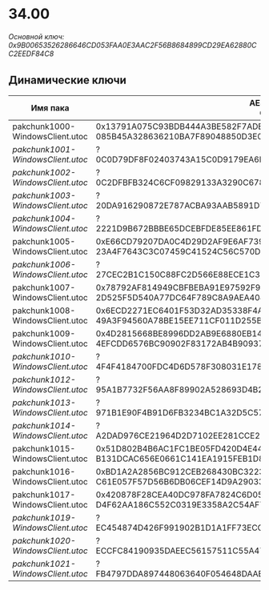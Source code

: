 # 34.00

###### Основной ключ: 0x9B00653526286646CD053FAA0E3AAC2F56B8684899CD29EA62880CC2EEDF84C8

## Динамические ключи

| Имя пака                          | AES Ключ</br>GUID                                                                                       | HiRes Текстуры |
|-----------------------------------|---------------------------------------------------------------------------------------------------------|----------------|
| pakchunk1000-WindowsClient.utoc   | 0x13791A075C93BDB444A3BE582F7ADEA91C1EA7E70296DBB916A806C79AA80BBD</br>085B45A328636210BA7F89048850D3E0 | ❌             |
| *pakchunk1001-WindowsClient.utoc* | ?</br>0C0D79DF8F02403743A15C0D9179EA6E | ❌             |
| *pakchunk1002-WindowsClient.utoc* | ?</br>0C2DFBFB324C6CF09829133A3290C678 | ❌             |
| *pakchunk1003-WindowsClient.utoc* | ?</br>20DA916290872E787ACBA93AAB5891D7 | ❌             |
| *pakchunk1004-WindowsClient.utoc* | ?</br>2221D9B672BBBE65DCEBFDE85EE861FD | ❌             |
| pakchunk1005-WindowsClient.utoc   | 0xE66CD79207DA0C4D29D2AF9E6AF7396CC268920E03E6E88EBFD7F78E76C08019</br>23A4F7643C3C07459C41524C56C570D0 | ✔️             |
| *pakchunk1006-WindowsClient.utoc* | ?</br>27CEC2B1C150C88FC2D566E88ECE1C3E | ❌             |
| pakchunk1007-WindowsClient.utoc   | 0x78792AF814949CBFBEBA91E97592F9BE6DF3B69BBD43592F1A704E0A13C4B4C7</br>2D525F5D540A77DC64F789C8A9AEA404 | ❌             |
| pakchunk1008-WindowsClient.utoc   | 0x6ECD2271EC6401F53D32AD35338F4A3880582C56E98B681AEA2DAF92C929E86D</br>49A3F94560A78BE15EE711CF011D255B | ❌             |
| pakchunk1009-WindowsClient.utoc   | 0x4D2815668BE8996DD2AB9E6880EB14CBF38A82E4128D10DD9D67D3F92D5A0008</br>4EFCDD6576BC90902F83172AB4B90937 | ❌             |
| *pakchunk1010-WindowsClient.utoc* | ?</br>4F4F4184700FDC4D6D578F308031E178 | ❌             |
| *pakchunk1012-WindowsClient.utoc* | ?</br>95A1B7732F56AA8F89902A528693D4B2 | ❌             |
| *pakchunk1013-WindowsClient.utoc* | ?</br>971B1E90F4B91D6FB3234BC1A32D5C57 | ❌             |
| *pakchunk1014-WindowsClient.utoc* | ?</br>A2DAD976CE21964D2D7102EE281CCE2D | ❌             |
| pakchunk1015-WindowsClient.utoc   | 0x51D802B4B6AC1FC1BE05FD420D4E44DE40EDD404A37C84415124EA4B2C7CC897</br>B131DCAC656E0661C141EA1915FEB1D8 | ❌             |
| pakchunk1016-WindowsClient.utoc   | 0xBD1A2A2856BC912CEB268430BC3223C82B291A376FB1E71A35FEE5039679256C</br>C61E057F57D56B6DB06CEF14D9A29033 | ✔️             |
| pakchunk1017-WindowsClient.utoc   | 0x420878F28CEA40DC978FA7824C6D058CBA0D8247B136B6F12CAE57CFE2C94A11</br>D4F62AA186C552C0319E3358A2C54AF7 | ❌             |
| *pakchunk1019-WindowsClient.utoc* | ?</br>EC454874D426F991902B1D1A1FF73ECC | ✔️             |
| *pakchunk1020-WindowsClient.utoc* | ?</br>ECCFC84190935DAEEC56157511C55A47 | ✔️             |
| *pakchunk1021-WindowsClient.utoc* | ?</br>FB4797DDA897448063640F054648DAAE | ✔️             |
